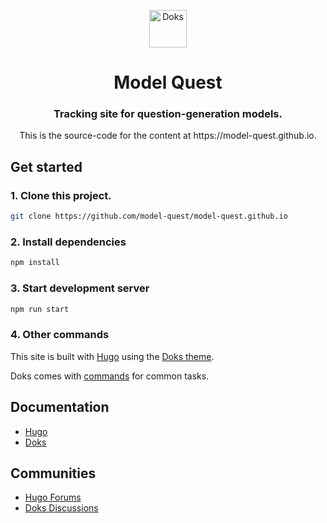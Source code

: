 <p align="center">
  <a href="https://getdoks.org/">
    <img alt="Doks" src="https://doks.netlify.app/doks.svg" width="60">
  </a>
</p>

<h1 align="center">
  Model Quest
</h1>

<h3 align="center">
  Tracking site for question-generation models.
</h3>

<p align="center">
  This is the source-code for the content at https://model-quest.github.io.
</p>

## Get started

### 1. Clone this project.

```bash
git clone https://github.com/model-quest/model-quest.github.io
```


### 2. Install dependencies

```bash
npm install
```

### 3. Start development server

```bash
npm run start
```

### 4. Other commands

This site is built with [Hugo](https://gohugo.io/) using the [Doks theme](https://getdoks.org/).

Doks comes with [commands](https://getdoks.org/docs/prologue/commands/) for common tasks.

## Documentation

- [Hugo](https://gohugo.io/documentation/)
- [Doks](https://getdoks.org/)

## Communities

- [Hugo Forums](https://discourse.gohugo.io/)
- [Doks Discussions](https://github.com/h-enk/doks/discussions)
